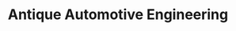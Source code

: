 ---
title: "Antique Automotive Engineering"
url: /denver/antique-automotive-engineering/
shop: Autowerkstatt
---
